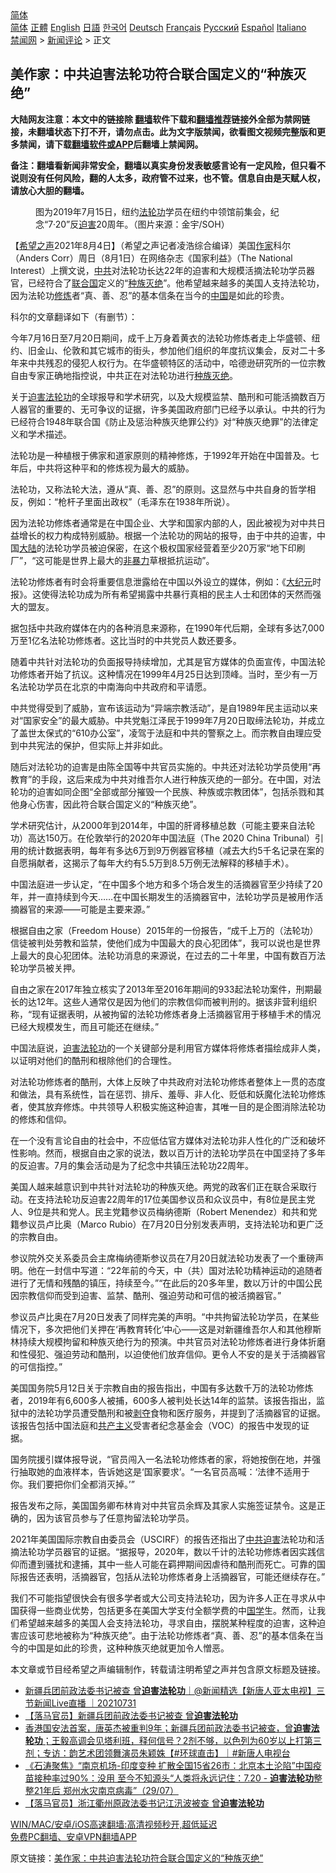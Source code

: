  <!-- 面包屑导航 --> <div class="breadcrumb"><!-- GTranslate: https://gtranslate.io/ -->  <div class="switcher notranslate">  <div class="selected">  <a href="#" onclick="return false;"> 简体</a>  </div>  <div class="option">  <a href="https://www.bannedbook.org" onclick="doGTranslate('zh-CN|zh-CN');jQuery('div.switcher div.selected a').html(jQuery(this).html());return false;" title="简体中文" class="nturl selected"> 简体</a>  <a href="https://www.bannedbook.org/zh-tw/" onclick="doGTranslate('zh-CN|zh-TW');jQuery('div.switcher div.selected a').html(jQuery(this).html());return false;" title="繁體中文" class="nturl"> 正體</a>  <a href="https://www.bannedbook.org/en/" onclick="doGTranslate('zh-CN|en');jQuery('div.switcher div.selected a').html(jQuery(this).html());return false;" title="English" class="nturl"> English</a>  <a href="https://www.bannedbook.org/ja/" onclick="doGTranslate('zh-CN|ja');jQuery('div.switcher div.selected a').html(jQuery(this).html());return false;" title="日本語" class="nturl"> 日語</a>  <a href="https://www.bannedbook.org/ko/" onclick="doGTranslate('zh-CN|ko');jQuery('div.switcher div.selected a').html(jQuery(this).html());return false;" title="한국어" class="nturl"> 한국어</a>  <a href="https://www.bannedbook.org/de/" onclick="doGTranslate('zh-CN|de');jQuery('div.switcher div.selected a').html(jQuery(this).html());return false;" title="Deutsch" class="nturl"> Deutsch</a>  <a href="https://www.bannedbook.org/fr/" onclick="doGTranslate('zh-CN|fr');jQuery('div.switcher div.selected a').html(jQuery(this).html());return false;" title="Français" class="nturl"> Français</a>  <a href="https://www.bannedbook.org/ru/" onclick="doGTranslate('zh-CN|ru');jQuery('div.switcher div.selected a').html(jQuery(this).html());return false;" title="Русский" class="nturl"> Русский</a>  <a href="https://www.bannedbook.org/es/" onclick="doGTranslate('zh-CN|es');jQuery('div.switcher div.selected a').html(jQuery(this).html());return false;" title="Español" class="nturl"> Español</a>  <a href="https://www.bannedbook.org/it/" onclick="doGTranslate('zh-CN|it');jQuery('div.switcher div.selected a').html(jQuery(this).html());return false;" title="Italiano" class="nturl"> Italiano</a>  </div>  </div>      <div class='breadcrumb-sub'><!-- Breadcrumb NavXT 6.3.0 --> <a href="https://www.bannedbook.org/" class="home">禁闻网</a> &gt; <a href="https://www.bannedbook.org/bnews/comments/" class="category">新闻评论</a> &gt; 正文</div></div><h2>美作家：中共迫害法轮功符合联合国定义的“种族灭绝”</h2> <p class="notice"><b>大陆网友注意：本文中的链接除 <a href="https://github.com/bannedbook/fanqiang" >翻墙</a>软件下载和<a href="https://github.com/killgcd/justmysocks/blob/master/README.md">翻墙推荐</a>链接外全部为禁网链接，未翻墙状态下打不开，请勿点击。此为文字版禁闻，欲看图文视频完整版和更多禁闻，请下载<a href="https://github.com/bannedbook/fanqiang">翻墙软件或APP</a>后翻墙上禁闻网。</p><p>备注：翻墙看新闻非常安全，翻墙以真实身份发表敏感言论有一定风险，但只看不说则没有任何风险，翻的人太多，政府管不过来，也不管。信息自由是天赋人权，请放心大胆的翻墙。</b></p>  <div class="entry"> <figure><figcaption>图为2019年7月15日，纽约<a href="https://www.bannedbook.org/bnews/tag/%e6%b3%95%e8%bd%ae%e5%8a%9f/" class="st_tag internal_tag" rel="tag" title="标签 法轮功 下的日志">法轮功</a>学员在纽约中领馆前集会，纪念“7·20”反<a href="https://www.bannedbook.org/bnews/tag/%e8%bf%ab%e5%ae%b3/" class="st_tag internal_tag" rel="tag" title="标签 迫害 下的日志">迫害</a>20周年。（图片来源：金宇/SOH）</figcaption></figure> <p>【<span class='wp_keywordlink_affiliate'><a href="https://www.soundofhope.org" title="希望之声" target="_blank">希望之声</a></span>2021年8月4日】（希望之声记者凌浩综合编译）美国<a href="https://www.bannedbook.org/bnews/tag/%e4%bd%9c%e5%ae%b6/" class="st_tag internal_tag" rel="tag" title="标签 作家 下的日志">作家</a>科尔（Anders Corr）周日（8月1日）在网络杂志《国家利益》（The National Interest）上撰文说，<a href="https://www.bannedbook.org/bnews/tag/%e4%b8%ad%e5%85%b1/" class="st_tag internal_tag" rel="tag" title="标签 中共 下的日志">中共</a>对法轮功长达22年的迫害和大规模活摘法轮功学员器官，已经符合了<a href="https://www.bannedbook.org/bnews/tag/%e8%81%94%e5%90%88%e5%9b%bd/" class="st_tag internal_tag" rel="tag" title="标签 联合国 下的日志">联合国</a>定义的“<a href="https://www.bannedbook.org/bnews/tag/%e7%a7%8d%e6%97%8f%e7%81%ad%e7%bb%9d/" class="st_tag internal_tag" rel="tag" title="标签 种族灭绝 下的日志">种族灭绝</a>”。他希望越来越多的美国人支持法轮功，因为法轮功<span class='wp_keywordlink'><a href="https://www.qi-gong.me/" title="气功修炼网" target="_blank">修炼</a></span>者“真、善、忍”的基本信条在当今的<span class='wp_keywordlink_affiliate'><a href="https://www.bannedbook.org/" title="中国" target="_blank">中国</a></span>是如此的珍贵。</p> <p>科尔的文章翻译如下（有删节）：</p> <p>今年7月16日至7月20日期间，成千上万身着黄衣的法轮功修炼者走上华盛顿、纽约、旧金山、伦敦和其它城市的街头，参加他们组织的年度抗议集会，反对二十多年来中共残忍的侵犯人权行为。在华盛顿特区的活动中，哈德逊研究所的一位宗教自由专家正确地指控说，中共正在对法轮功进行<a href="https://www.bannedbook.org/bnews/tag/%E7%A7%8D%E6%97%8F/" class="st_tag internal_tag" rel="tag" title="标签 种族 下的日志">种族</a><a href="https://www.bannedbook.org/bnews/tag/%E7%81%AD%E7%BB%9D/" class="st_tag internal_tag" rel="tag" title="标签 灭绝 下的日志">灭绝</a>。</p> <p>关于<span class='wp_keywordlink'><a href="https://www.bannedbook.org/forum11/topic278.html" title="评江泽民与中共相互利用迫害法轮功" target="_blank">迫害法轮功</a></span>的全球报导和学术研究，以及大规模监禁、酷刑和可能活摘数百万人器官的重要的、无可争议的证据，许多美国政府部门已经予以承认。中共的行为已经符合1948年联合国《防止及惩治种族灭绝罪公约》对“种族灭绝罪”的法律定义和学术描述。  </p> <p>法轮功是一种植根于佛家和道家原则的精神修炼，于1992年开始在中国普及。七年后，中共将这种平和的修炼视为最大的威胁。</p> <p>法轮功，又称法轮大法，遵从“真、善、忍”的原则。这显然与中共自身的哲学相反，例如：“枪杆子里面出政权”（毛泽东在1938年所说）。</p> <p>因为法轮功修炼者通常是在中国企业、大学和国家内部的人，因此被视为对中共日益增长的权力构成特别威胁。根据一个法轮功的网站的报导，由于中共的迫害，中国<span class='wp_keywordlink_affiliate'><a href="https://www.bannedbook.org/" title="大陆" target="_blank">大陆</a></span>的法轮功学员被迫保密，在这个极权国家经营着至少20万家“地下印刷厂”，“这可能是世界上最大的<span class='wp_keywordlink'><a href="https://www.bannedbook.org/forum2/topic6313.html" title="《非暴力不合作运动丛书》" target="_blank">非暴力</a></span>草根抵抗运动”。</p>  <p>法轮功修炼者有时会将重要信息泄露给在中国以外设立的媒体，例如：《<span class='wp_keywordlink_affiliate'><a href="http://www.epochtimes.com/" title="大纪元" target="_blank">大纪元</a></span>时报》。这使得法轮功成为所有希望揭露中共暴行真相的民主人士和团体的天然而强大的盟友。</p> <p>据包括中共政府媒体在内的各种消息来源称，在1990年代后期，全球有多达7,000万至1亿名法轮功修炼者。这比当时的中共党员人数还要多。</p> <p>随着中共针对法轮功的负面报导持续增加，尤其是官方媒体的负面宣传，中国法轮功修炼者开始了抗议。这种情况在1999年4月25日达到顶峰。当时，至少有一万名法轮功学员在北京的中南海向中共政府和平请愿。</p> <p>中共觉得受到了威胁，宣布该运动为“异端宗教活动”，是自1989年民主运动以来对“国家安全”的最大威胁。中共党魁江泽民于1999年7月20日取缔法轮功，并成立了盖世太保式的“610办公室”，凌驾于法庭和中共的警察之上。而宗教自由理应受到中共宪法的保护，但实际上并非如此。</p> <p>随后对法轮功的迫害是由陈全国等中共官员实施的。中共还对法轮功学员使用“再教育”的手段，这后来成为中共对维吾尔人进行种族灭绝的一部分。在中国，对法轮功的迫害如同企图“全部或部分摧毁一个民族、种族或宗教团体”，包括杀戮和其他身心伤害，因此符合联合国定义的“种族灭绝”。</p> <p>学术研究估计，从2000年到2014年，中国的肝肾移植总数（可能主要来自法轮功）高达150万。在伦敦举行的2020年中国法庭（The 2020 China Tribunal）引用的统计数据表明，每年有多达6万到9万例器官移植（减去大约5千名记录在案的自愿捐献者，这揭示了每年大约有5.5万到8.5万例无法解释的移植手术）。</p> <p>中国法庭进一步认定，“在中国多个地方和多个场合发生的活摘器官至少持续了20年，并一直持续到今天……在中国长期发生的活摘器官中，法轮功学员是被用作活摘器官的来源——可能是主要来源。”</p>  <p>根据自由之家（Freedom House）2015年的一份报告，“成千上万的（法轮功）信徒被判处劳教和监禁，使他们成为中国最大的良心犯团体”，我可以说也是世界上最大的良心犯团体。法轮功消息的来源说，在过去的二十年里，中国有数百万法轮功学员被关押。</p> <p>自由之家在2017年独立核实了2013年至2016年期间的933起法轮功案件，刑期最长的达12年。这些人通常仅是因为他们的宗教信仰而被判刑的。据该非营利组织称，“现有证据表明，从被拘留的法轮功修炼者身上活摘器官用于移植手术的情况已经大规模发生，而且可能还在继续。”</p> <p>中国法庭说，<a href="https://www.bannedbook.org/bnews/tag/%e8%bf%ab%e5%ae%b3%e6%b3%95%e8%bd%ae%e5%8a%9f/" class="st_tag internal_tag" rel="tag" title="标签 迫害法轮功 下的日志">迫害法轮功</a>的一个关键部分是利用官方媒体将修炼者描绘成非人类，以证明对他们的酷刑和根除他们的合理性。</p> <p>对法轮功修炼者的酷刑，大体上反映了中共政府对法轮功修炼者整体上一贯的态度和做法，具有系统性，旨在惩罚、排斥、羞辱、非人化、贬低和妖魔化法轮功修炼者，使其放弃修炼。中共领导人积极实施这种迫害，其唯一目的是企图消除法轮功的修炼和信仰。</p> <p>在一个没有言论自由的社会中，不应低估官方媒体对法轮功非人性化的广泛和破坏性影响。然而，根据自由之家的说法，数以百万计的法轮功学员在中国坚持了多年的反迫害。7月的集会活动是为了纪念中共镇压法轮功22周年。</p> <p>美国人越来越意识到中共针对法轮功的种族灭绝。两党的政客们正在联合采取行动。在支持法轮功反迫害22周年的17位美国参议员和众议员中，有8位是民主党人、9位是共和党人。民主党籍参议员梅纳德斯（Robert Menendez）和共和党籍参议员卢比奥（Marco Rubio）在7月20日分别发表声明，支持法轮功和更广泛的宗教自由。</p> <p>参议院外交关系委员会主席梅纳德斯参议员在7月20日就法轮功发表了一个重磅声明。他在一封信中写道：“22年前的今天，中（共）国对法轮功精神运动的追随者进行了无情和残酷的镇压，持续至今。”“在此后的20多年里，数以万计的中国公民因宗教信仰而受到迫害、监禁、酷刑、强迫劳动和可信的被活摘器官。”</p>  <p>参议员卢比奥在7月20日发表了同样完美的声明。“中共拘留法轮功学员，在某些情况下，多次把他们关押在‘再教育转化’中心——这是对新疆维吾尔人和其他穆斯林持续大规模拘留和种族灭绝行为的预演。中共官员对法轮功修炼者进行身体折磨和性侵犯、强迫劳动和酷刑，以迫使他们放弃信仰。更令人不安的是关于活摘器官的可信指控。”</p> <p>美国国务院5月12日关于宗教自由的报告指出，中国有多达数千万的法轮功修炼者，2019年有6,600多人被捕，600多人被判处长达14年的监禁。该报告指出，监狱中的法轮功学员遭受酷刑和被<span class='wp_keywordlink'><a href="https://www.bannedbook.org/forum2/topic21.html" title="《剥夺》 黄建民 著" target="_blank">剥夺</a></span>食物和医疗服务，并提到了活摘器官的证据。该报告包括中国法庭和<span class='wp_keywordlink'><a href="https://www.bannedbook.org/forum2/topic6177.html" title="《共产主义的终极目的》" target="_blank">共产主义</a></span>受害者纪念基金会（VOC）的报告中发现的证据。</p> <p>国务院援引媒体报导说，“官员闯入一名法轮功修炼者的家，将她按倒在地，并强行抽取她的血液样本，告诉她这是‘国家要求’。“一名官员高喊：‘法律不适用于你。我们要把你们全都消灭掉。’”</p> <p>报告发布之际，美国国务卿布林肯对中共官员余辉及其家人实施签证禁令。这是正确的，因为该官员参与了任意拘留法轮功学员。</p> <p>2021年美国国际宗教自由委员会（USCIRF）的报告还指出了<a href="https://www.bannedbook.org/bnews/tag/%E4%B8%AD%E5%85%B1%E8%BF%AB%E5%AE%B3/" class="st_tag internal_tag" rel="tag" title="标签 中共迫害 下的日志">中共迫害</a>法轮功和活摘法轮功学员器官的证据。“据报导，2020年，数以千计的法轮功修炼者因实践信仰而遭到骚扰和逮捕，其中一些人可能在羁押期间因虐待和酷刑而死亡。可靠的国际报告还表明，活摘器官，包括从法轮功修炼者身上活摘器官，可能还继续存在。”</p> <p>我们不可能指望很快会有很多学者或大公司支持法轮功，因为许多人正在寻求从中国获得一些商业优势，包括更多在美国大学支付全额学费的中<span class='wp_keywordlink'><a href="https://www.bannedbook.org/forum24/" title="国学传统文化禁书" target="_blank">国学</a></span>生。然而，让我们希望越来越多的美国人会支持法轮功，寻求自由，摆脱某种程度的迫害，这种迫害应该可悲地被称为“种族灭绝”。由于法轮功修炼者“真、善、忍”的基本信条在当今的中国是如此的珍贵，这种种族灭绝就更加令人憎恶。</p> <p>本文章或节目经希望之声编辑制作，转载请注明希望之声并包含原文标题及链接。 </p>  <ul class='op-related-articles' title='相关阅读'> <li><a href='https://www.bannedbook.org/bnews/bannedvideo/20210731/1597731.html' target='_blank'>新疆兵团前政法委书记被查 曾<b>迫害法轮功</b>｜@新闻精选【新唐人亚太电视】三节新闻Live直播 ｜20210731</a></li> <li><a href='https://www.bannedbook.org/bnews/bannedvideo/20210731/1597300.html' target='_blank'>【落马官员】新疆兵团前政法委书记被查 曾<b>迫害法轮功</b></a></li> <li><a href='https://www.bannedbook.org/bnews/bannedvideo/20210730/1597251.html' target='_blank'>香港国安法首案，唐英杰被重判9年；新疆兵团前政法委书记被查，曾<b>迫害法轮功</b>；王毅高调会见塔利班，释何信号？2剂不够，以色列为60岁以上打第三剂；专访：韵艺术团领舞演员朱颖姝【#环球直击】｜#新唐人电视台</a></li> <li><a href='https://www.bannedbook.org/bnews/bannedvideo/20210730/1596687.html' target='_blank'>《石涛聚焦》“南京机场-印度变种 扩散全国15省26市：北京本土沦陷”中国疫苗接种率过90%：没用 至今不知源头“人类将永远记住：7.20 - <b>迫害法轮功</b>整整21年后 郑州水灾南京病毒”（29/07）</a></li> <li><a href='https://www.bannedbook.org/bnews/bannedvideo/20210729/1596004.html' target='_blank'>【落马官员】浙江衢州原政法委书记江汛波被查 曾<b>迫害法轮功</b></a></li> </ul> <p class="texttj"> <a href="https://github.com/bannedbook/fanqiang/wiki/V2ray%E6%9C%BA%E5%9C%BA" target="_blank">WIN/MAC/安卓/iOS高速翻墙:高清视频秒开,超低延迟</a><br/> <a href="https://github.com/bannedbook/fanqiang/wiki/%E7%A6%81%E9%97%BB%E7%BD%91%E5%AE%89%E5%8D%93%E7%BF%BB%E5%A2%99%E6%96%B0%E9%97%BBAPP" target="_blank">免费PC翻墙、安卓VPN翻墙APP</a></p><p>原文链接：<a class="src_link"  href="https://www.soundofhope.org/post/532388" target="_blank">美作家：中共迫害法轮功符合联合国定义的“种族灭绝”</a></p><a name='sharetosocial'></a>  <div style="margin-bottom:5px;padding-bottom:5px;clear:both"> <div id="archive-pix-1" class="banner-ads"> <!-- AuctionX Display platform tag START --> <div id="26318x728x90x621x_ADSLOT2" clicktrack="%%CLICK_URL_ESC%%"></div> <!-- AuctionX Display platform tag END --> </div> <div id="archive-pix-2" class="banner-ads"> <!-- AuctionX Display platform tag START --> <div id="26315x300x250x621x_ADSLOT2" clicktrack="%%CLICK_URL_ESC%%"></div> <!-- AuctionX Display platform tag END --> </div> </div>  <div id="archive-pix-1" class="banner-ads"> <!-- AuctionX Display platform tag START --> <div id="26318x728x90x621x_ADSLOT3" clicktrack="%%CLICK_URL_ESC%%"></div> <!-- AuctionX Display platform tag END --> </div> </div><!--END ENTRY--> 